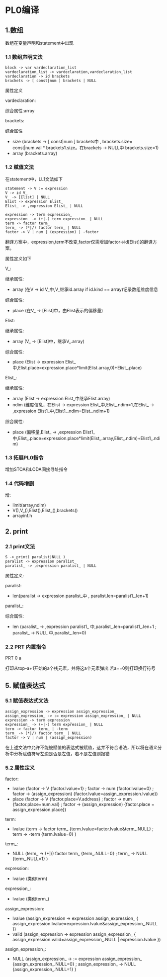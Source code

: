 # PL0编译

## 1.数组
数组在变量声明和statement中出现

### 1.1 数组声明文法
```
block -> var vardeclaration_list
vardeclaration_list -> vardeclaration,vardeclaration_list
vardeclaration -> id brackets
brackets -> [ const|num ] brackets | NULL
```
属性定义

vardeclaration:

综合属性:array

brackets:

综合属性
+ size (brackets -> [ const|num ] brackets中 , brackets.size= const|num.val * brackets1.size。在brackets -> NULL中 brackets.size=1)
+ array (brackets.array)


### 1.2 赋值文法

在statement中，LL1文法如下
```
statement -> V := expression
V -> id V_
V_ -> [Elist] | NULL
Elist -> expression Elist_
Elist_ -> ,expression Elist_ | NULL

expression -> term expression_
expression_ -> (+|-) term expression_ | NULL
term -> factor term_
term_ -> (*|/) factor term_ | NULL
factor -> V | num | (expression) | -factor
```

翻译方案中，expression,term不改变,factor仅需增加factor->id[Elist]的翻译方案。

属性定义如下

V_:

继承属性:
+ array (在V -> id V_中,V_继承id.array if id.kind == array)记录数组维度信息
  
综合属性:
+ place (在V_ -> [Elist]中，由Elist表示的偏移量)

Elist:

继承属性:
+ array (V_ -> [Elist]中，继承V_.array)
  
综合属性:
+ place (Elist -> expression Elist_中,Elist.place=expression.place*limit(Elist.array,0)+Elist_.place)

Elist_:

继承属性:
+ array (Elist -> expression Elist_中继承Elist.array)
+ ndim (维度信息，在Elist -> expression Elist_中,Elist_.ndim=1,在Elist_ -> ,expression Elist1_中,Elist1_.ndim=Elist_.ndim+1)

综合属性:
+ place (偏移量,Elist_ -> ,expression Elist1_中,Elist_.place=expression.place*limit(Elist_.array,Elist_.ndim)+Elist1_.ndim)


### 1.3 拓展PL0指令

增加STOA和LODA间接寻址指令

### 1.4 代码增删
增:
+ limit(array,ndim)
+ V(),V_(),Elist(),Elist_(),brackets()
+ arrayinf.h

## 2. print

### 2.1 print文法
```
S -> print( paralist|NULL )
paralist -> expression paralist_
paralist_ -> ,expression paralist_ | NULL
```
属性定义:

paralist:
+ len(paralist -> expression paralist_中 , paralist.len=paralist1_.len+1)

paralist_:

综合属性:
+ len (paralist_ -> ,expression paralist1_ 中,paralist_.len=paralist1_.len+1 ; paralist_ -> NULL 中,paralist_.len=0)
### 2.2 PRT 内置指令
PRT 0 a

打印从top-a+1开始的a个栈元素，并将这a个元素弹出
若a==0则打印换行符号


## 5. 赋值表达式

### 5.1 赋值表达式文法
```
assign_expression -> expression assign_expression_
assign_expression_ -> := expression assign_expression_ | NULL
expression -> term expression_
expression_ -> (+|-) term expression_ | NULL
term -> factor term_ | -term
term_ -> (*|/) factor term_ | NULL
factor -> V | num | (assign_expression) 
```
在上述文法中允许不能被赋值的表达式被赋值，这并不符合语法，所以将在语义分析中分析赋值符号左边是否是左值，若不是左值则报错

### 5.2 属性定义
factor:
+ lvalue (factor -> V {factor.lvalue=1} ; factor -> num {factor.lvalue=0} ; factor -> (assign_expression) {factor.lvalue=assign_expression.lvalue})
+ place (factor -> V {factor.place=V.address} ; factor -> num {factor.place=num.val} ; factor -> (assign_expression) {factor.place = assign_expression.place})


term:
+ lvalue (term -> factor term_ {term.lvalue=factor.lvalue&term_.NULL} ; term -> -term {term.lvalue=0} )

term_:
+ NULL (term_ -> (*|/) factor term_ {term_.NULL=0} ; term_ -> NULL {term_.NULL=1} )

expression:
+ lvalue  (类似term)
  
expression_:
+ lvalue  (类似term_)

assign_expression:
+ lvalue (assign_expression -> expression assign_expression_ { assign_expression.lvalue=expression.lvalue&assign_expression_.NULL })
+ valid (assign_expression -> expression assign_expression_ { assign_expression.valid=assign_expression_.NULL | expression.lvalue })

assign_expression_:
+ NULL (assign_expression_ -> := expression assign_expression_  {assign_expression_.NULL=0} ; assign_expression_ -> NULL {assign_expression_.NULL=1} )



